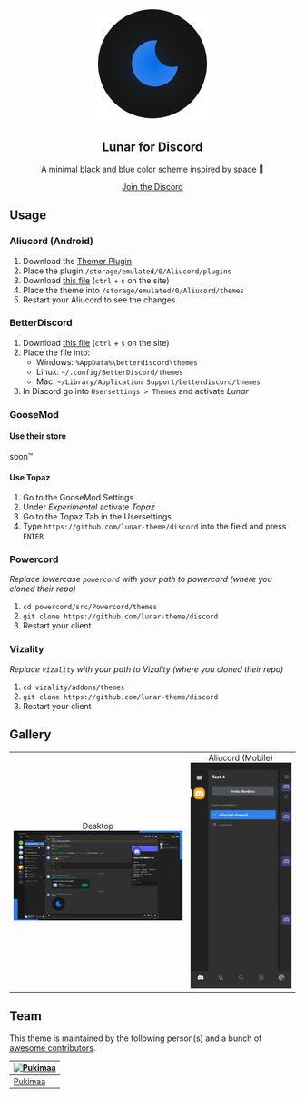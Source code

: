 <p align="center">
    <img src="https://github.com/lunar-theme/lunar-theme/raw/main/assets/icon-rounded.png" alt="Lunar Logo" />
    <h2 align="center">Lunar for Discord</h2>
</p>
<p align="center">
    A minimal black and blue color scheme inspired by space 🚀
</p><p align="center">
    <a href="https://discord.gg/xvj3t9TwFT" target="_blank" rel="external">Join the Discord<a>
</p>

## Usage
### Aliucord (Android)
1. Download the [Themer Plugin](https://github.com/Vendicated/AliucordPlugins/raw/builds/Themer.zip)
2. Place the plugin `/storage/emulated/0/Aliucord/plugins`
3. Download [this file](https://lunar-theme.github.io/discord/lunar.aliucord.json) (`ctrl` + `s` on the site)
4. Place the theme into `/storage/emulated/0/Aliucord/themes`
5. Restart your Aliucord to see the changes

### BetterDiscord
1. Download [this file](https://lunar-theme.github.io/discord/lunar.theme.css) (`ctrl` + `s` on the site)
2. Place the file into:
    - Windows: `%AppData%\betterdiscord\themes`
    - Linux: `~/.config/BetterDiscord/themes`
    - Mac: `~/Library/Application Support/betterdiscord/themes`
3. In Discord go into `Usersettings > Themes` and activate *Lunar*

### GooseMod
#### Use their store
soon™️
#### Use Topaz
1. Go to the GooseMod Settings
2. Under *Experimental* activate *Topaz*
3. Go to the Topaz Tab in the Usersettings
4. Type `https://github.com/lunar-theme/discord` into the field and press `ENTER`

### Powercord
*Replace lowercase `powercord` with your path to powercord (where you cloned their repo)*
1. `cd powercord/src/Powercord/themes`
2. `git clone https://github.com/lunar-theme/discord`
3. Restart your client

### Vizality
*Replace `vizality` with your path to Vizality (where you cloned their repo)*
1. `cd vizality/addons/themes`
2. `git clone https://github.com/lunar-theme/discord`
3. Restart your client

## Gallery
<table>
<td align="center" style="padding=0;width=50%;">Desktop<img src="assets/preview.png" /></td>
<td align="center" style="padding=0;width=50%;">Aliucord (Mobile)<img src="assets/aliucord.png" /></td>
</table>

## Team

This theme is maintained by the following person(s) and a bunch of [awesome contributors](https://github.com/lunar-theme/discord/graphs/contributors).

[![Pukimaa](https://avatars.githubusercontent.com/u/58347116?v=4&size=128)](https://github.com/Pukimaa) |
--- |
|[Pukimaa](https://github.com/Pukimaa) |
